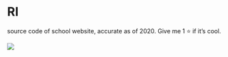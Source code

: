 # RI
source code of school website, accurate as of 2020. Give me 1 ⭐️ if it’s cool.

<p align="left">
  <img src="http://www.ri.edu.sg/images/default-source/logo/raffles-institution-logo.png" />
</p>
